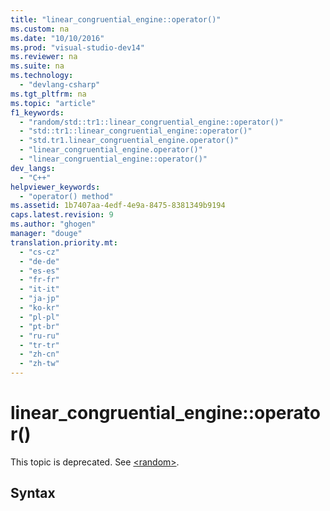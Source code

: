 ```yaml
---
title: "linear_congruential_engine::operator()"
ms.custom: na
ms.date: "10/10/2016"
ms.prod: "visual-studio-dev14"
ms.reviewer: na
ms.suite: na
ms.technology: 
  - "devlang-csharp"
ms.tgt_pltfrm: na
ms.topic: "article"
f1_keywords: 
  - "random/std::tr1::linear_congruential_engine::operator()"
  - "std::tr1::linear_congruential_engine::operator()"
  - "std.tr1.linear_congruential_engine.operator()"
  - "linear_congruential_engine.operator()"
  - "linear_congruential_engine::operator()"
dev_langs: 
  - "C++"
helpviewer_keywords: 
  - "operator() method"
ms.assetid: 1b7407aa-4edf-4e9a-8475-8381349b9194
caps.latest.revision: 9
ms.author: "ghogen"
manager: "douge"
translation.priority.mt: 
  - "cs-cz"
  - "de-de"
  - "es-es"
  - "fr-fr"
  - "it-it"
  - "ja-jp"
  - "ko-kr"
  - "pl-pl"
  - "pt-br"
  - "ru-ru"
  - "tr-tr"
  - "zh-cn"
  - "zh-tw"
---
```

# linear_congruential_engine::operator()
This topic is deprecated. See [\<random>](../Topic/%3Crandom%3E.md).  
  
## Syntax